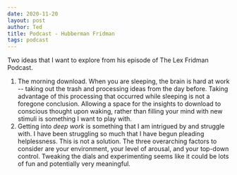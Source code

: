 ```yaml
---
date: 2020-11-20
layout: post
author: Ted
title: Podcast - Hubberman Fridman
tags: podcast
---
```

Two ideas that I want to explore from his episode of The Lex Fridman Podcast. 

1. The morning download. When you are sleeping, the brain is hard at work -- taking out the trash and processing ideas from the day before. Taking advantage of this processing that occurred while sleeping is not a foregone conclusion. Allowing a space for the insights to download to conscious thought upon waking, rather than filling your mind with new stimuli is something I want to play with.
1. Getting into _deep work_ is something that I am intrigued by and struggle with. I have been struggling so much that I have begun pleading helplessness. This is not a solution. The three overarching factors to consider are your environment, your level of arousal, and your top-down control. Tweaking the dials and experimenting seems like it could be lots of fun and potentially very meaningful. 
